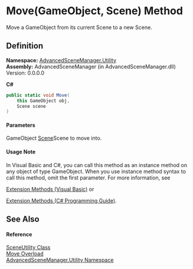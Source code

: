 # Move(GameObject, Scene) Method

Move a GameObject from its current Scene to a new Scene.

## Definition

**Namespace:** [AdvancedSceneManager.Utility](N_AdvancedSceneManager_Utility.md)\
**Assembly:** AdvancedSceneManager (in AdvancedSceneManager.dll) Version: 0.0.0.0

**C#**

```c#
public static void Move(
	this GameObject obj,
	Scene scene
)
```

#### Parameters

&#x20; GameObject   [Scene](T_AdvancedSceneManager_Models_Scene.md)Scene to move into.

#### Usage Note

In Visual Basic and C#, you can call this method as an instance method on any object of type GameObject. When you use instance method syntax to call this method, omit the first parameter. For more information, see

[Extension Methods (Visual Basic)](https://docs.microsoft.com/dotnet/visual-basic/programming-guide/language-features/procedures/extension-methods) or

[Extension Methods (C# Programming Guide)](https://docs.microsoft.com/dotnet/csharp/programming-guide/classes-and-structs/extension-methods).

## See Also

#### Reference

[SceneUtility Class](T_AdvancedSceneManager_Utility_SceneUtility.md)\
[Move Overload](Overload_AdvancedSceneManager_Utility_SceneUtility_Move.md)\
[AdvancedSceneManager.Utility Namespace](N_AdvancedSceneManager_Utility.md)
